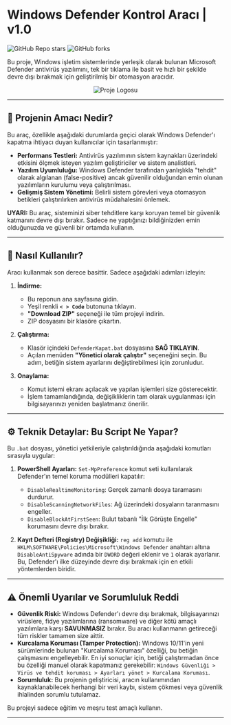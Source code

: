 # Windows Defender Kontrol Aracı | v1.0

![GitHub Repo stars](https://img.shields.io/github/stars/vasbabas/defender-kontrol-araci?style=social) ![GitHub forks](https://img.shields.io/github/forks/vasbabas/defender-kontrol-araci?style=social)

Bu proje, Windows işletim sistemlerinde yerleşik olarak bulunan Microsoft Defender antivirüs yazılımını, tek bir tıklama ile basit ve hızlı bir şekilde devre dışı bırakmak için geliştirilmiş bir otomasyon aracıdır.

<p align="center">
  <img src="https-logo-of-a-shield-with-a-red-x-mark" alt="Proje Logosu"/>
</p>

---

## 📜 Projenin Amacı Nedir?

Bu araç, özellikle aşağıdaki durumlarda geçici olarak Windows Defender'ı kapatma ihtiyacı duyan kullanıcılar için tasarlanmıştır:

* **Performans Testleri:** Antivirüs yazılımının sistem kaynakları üzerindeki etkisini ölçmek isteyen yazılım geliştiriciler ve sistem analistleri.
* **Yazılım Uyumluluğu:** Windows Defender tarafından yanlışlıkla "tehdit" olarak algılanan (false-positive) ancak güvenilir olduğundan emin olunan yazılımların kurulumu veya çalıştırılması.
* **Gelişmiş Sistem Yönetimi:** Belirli sistem görevleri veya otomasyon betikleri çalıştırılırken antivirüs müdahalesini önlemek.

**UYARI:** Bu araç, sisteminizi siber tehditlere karşı koruyan temel bir güvenlik katmanını devre dışı bırakır. Sadece ne yaptığınızı bildiğinizden emin olduğunuzda ve güvenli bir ortamda kullanın.

---

## 🚀 Nasıl Kullanılır?

Aracı kullanmak son derece basittir. Sadece aşağıdaki adımları izleyin:

1.  **İndirme:**
    * Bu reponun ana sayfasına gidin.
    * Yeşil renkli **`< > Code`** butonuna tıklayın.
    * **"Download ZIP"** seçeneği ile tüm projeyi indirin.
    * ZIP dosyasını bir klasöre çıkartın.

2.  **Çalıştırma:**
    * Klasör içindeki `DefenderKapat.bat` dosyasına **SAĞ TIKLAYIN**.
    * Açılan menüden **"Yönetici olarak çalıştır"** seçeneğini seçin. Bu adım, betiğin sistem ayarlarını değiştirebilmesi için zorunludur.

3.  **Onaylama:**
    * Komut istemi ekranı açılacak ve yapılan işlemleri size gösterecektir.
    * İşlem tamamlandığında, değişikliklerin tam olarak uygulanması için bilgisayarınızı yeniden başlatmanız önerilir.

---

## ⚙️ Teknik Detaylar: Bu Script Ne Yapar?

Bu `.bat` dosyası, yönetici yetkileriyle çalıştırıldığında aşağıdaki komutları sırasıyla uygular:

1.  **PowerShell Ayarları:** `Set-MpPreference` komut seti kullanılarak Defender'ın temel koruma modülleri kapatılır:
    * `DisableRealtimeMonitoring`: Gerçek zamanlı dosya taramasını durdurur.
    * `DisableScanningNetworkFiles`: Ağ üzerindeki dosyaların taranmasını engeller.
    * `DisableBlockAtFirstSeen`: Bulut tabanlı "İlk Görüşte Engelle" korumasını devre dışı bırakır.

2.  **Kayıt Defteri (Registry) Değişikliği:** `reg add` komutu ile `HKLM\SOFTWARE\Policies\Microsoft\Windows Defender` anahtarı altına `DisableAntiSpyware` adında bir `DWORD` değeri eklenir ve `1` olarak ayarlanır. Bu, Defender'ı ilke düzeyinde devre dışı bırakmak için en etkili yöntemlerden biridir.

---

## ⚠️ Önemli Uyarılar ve Sorumluluk Reddi

* **Güvenlik Riski:** Windows Defender'ı devre dışı bırakmak, bilgisayarınızı virüslere, fidye yazılımlarına (ransomware) ve diğer kötü amaçlı yazılımlara karşı **SAVUNMASIZ** bırakır. Bu aracı kullanmanın getireceği tüm riskler tamamen size aittir.
* **Kurcalama Koruması (Tamper Protection):** Windows 10/11'in yeni sürümlerinde bulunan "Kurcalama Koruması" özelliği, bu betiğin çalışmasını engelleyebilir. En iyi sonuçlar için, betiği çalıştırmadan önce bu özelliği manuel olarak kapatmanız gerekebilir: `Windows Güvenliği > Virüs ve tehdit koruması > Ayarları yönet > Kurcalama Koruması`.
* **Sorumluluk:** Bu projenin geliştiricisi, aracın kullanımından kaynaklanabilecek herhangi bir veri kaybı, sistem çökmesi veya güvenlik ihlalinden sorumlu tutulamaz.

Bu projeyi sadece eğitim ve meşru test amaçlı kullanın.

---

